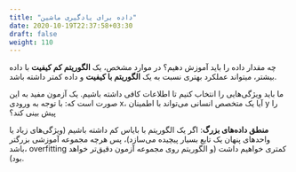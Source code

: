 ```yaml
---
title: "داده برای یادگیری ماشین"
date: 2020-10-19T22:37:58+03:30
draft: false
weight: 110
---
```


چه مقدار داده را باید آموزش دهیم؟
در موارد مشخص، یک **الگوریتم کم کیفیت** با داده بیشتر، میتواند عملکرد بهتری نسبت به یک **الگوریتم با کیفیت** و داده کمتر داشته باشد.

ما باید ویژگی‌هایی را انتخاب کنیم تا اطلاعات کافی داشته باشیم. یک آزمون مفید به این صورت است که: با توجه به ورودی x، آیا یک متخصص انسانی می‌تواند با اطمینان y را پیش بینی کند؟

**منطق داده‌های بزرگ**: اگر یک الگوریتم با بایاس کم داشته باشیم (ویژگی‌های زیاد یا واحدهای پنهان یک تابع بسیار پیچیده می‌سازد)، پس هرچه مجموعه آموزشی بزرگتر باشد، overfitting کمتری خواهیم داشت (و الگوریتم روی مجموعه آزمون دقیق‌تر خواهد بود).